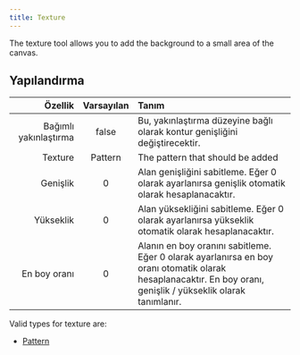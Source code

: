 ```yaml
---
title: Texture
---
```


The texture tool allows you to add the background to a small area of the canvas.

## Yapılandırma

|               Özellik | Varsayılan | Tanım                                                                                                                                                                                                          |
| --------------------: | :--------: | :------------------------------------------------------------------------------------------------------------------------------------------------------------------------------------------------------------- |
| Bağımlı yakınlaştırma |    false   | Bu, yakınlaştırma düzeyine bağlı olarak kontur genişliğini değiştirecektir.                                                                                                                    |
|               Texture |   Pattern  | The pattern that should be added                                                                                                                                                                               |
|              Genişlik |      0     | Alan genişliğini sabitleme. Eğer 0 olarak ayarlanırsa genişlik otomatik olarak hesaplanacaktır.                                                                                |
|             Yükseklik |      0     | Alan yüksekliğini sabitleme. Eğer 0 olarak ayarlanırsa yükseklik otomatik olarak hesaplanacaktır.                                                                              |
|          En boy oranı |      0     | Alanın en boy oranını sabitleme. Eğer 0 olarak ayarlanırsa en boy oranı otomatik olarak hesaplanacaktır. En boy oranı, genişlik / yükseklik olarak tanımlanır. |

Valid types for texture are:

- [Pattern](../../background#pattern)
